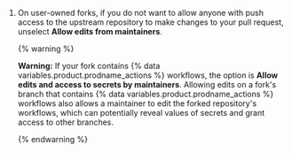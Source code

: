 1. On user-owned forks, if you do not want to allow anyone with push access to the upstream repository to make changes to your pull request, unselect **Allow edits from maintainers**.

    {% warning %}

    **Warning:** If your fork contains {% data variables.product.prodname_actions %} workflows, the option is  **Allow edits and access to secrets by maintainers**. Allowing edits on a fork's branch that contains {% data variables.product.prodname_actions %} workflows also allows a maintainer to edit the forked repository's workflows, which can potentially reveal values of secrets and grant access to other branches.

    {% endwarning %}
